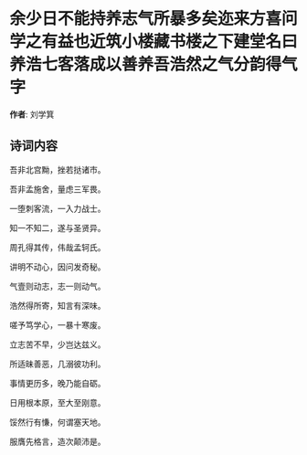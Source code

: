 # 余少日不能持养志气所暴多矣迩来方喜问学之有益也近筑小楼藏书楼之下建堂名曰养浩七客落成以善养吾浩然之气分韵得气字

**作者**: 刘学箕

## 诗词内容

吾非北宫黝，挫若挞诸市。

吾非孟施舍，量虑三军畏。

一堕刺客流，一入力战士。

知一不知二，遂与圣贤异。

周孔得其传，伟哉孟轲氏。

讲明不动心，因问发奇秘。

气壹则动志，志一则动气。

浩然得所寄，知言有深味。

嗟予笃学心，一暴十寒废。

立志苦不早，少岂达兹义。

所适昧善恶，几溺彼功利。

事情更历多，晚乃能自砺。

日用根本原，至大至刚意。

馁然行有慊，何谓塞天地。

服膺先格言，造次颠沛是。

